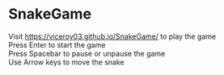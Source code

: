 # SnakeGame
Visit https://viceroy03.github.io/SnakeGame/ to play the game  
Press Enter to start the game  
Press Spacebar to pause or unpause the game  
Use Arrow keys to move the snake  
